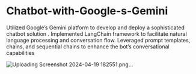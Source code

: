 # Chatbot-with-Google-s-Gemini
Utilized Google’s Gemini platform to develop and deploy a sophisticated chatbot solution . Implemented LangChain framework to facilitate natural language processing and conversation flow. Leveraged prompt templates, chains, and sequential chains to enhance the bot’s conversational capabilities


![Uploading Screenshot 2024-04-19 182551.png…]()
